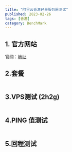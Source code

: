 ```yaml
---
title: "阿里云香港轻量服务器测试"
published: 2023-02-26
tags: [香港]
category: BenchMark
---
```


## 1\. 官方网站

官网：[地址](https://www.aliyun.com/product/swas?spm=5176.19720258.J_3207526240.34.206376f4pSGfBE)

## 2.套餐

<picture>
    <source srcset="https://s3.catcat.blog/images/2023/02/image-111.avif" type="image/avif">
    <source srcset="https://s3.catcat.blog/images/2023/02/image-111.webp" type="image/webp">
    <img src="https://s3.catcat.blog/images/2023/02/image-111.jpg" alt="" loading="lazy">
</picture>

## 3.VPS测试 (2h2g)

<picture>
    <source srcset="https://s3.catcat.blog/images/2023/02/image-112.avif" type="image/avif">
    <source srcset="https://s3.catcat.blog/images/2023/02/image-112.webp" type="image/webp">
    <img src="https://s3.catcat.blog/images/2023/02/image-112.jpg" alt="" loading="lazy">
</picture>

## 4.PING 值测试

<picture>
    <source srcset="https://s3.catcat.blog/images/2023/02/image-113.avif" type="image/avif">
    <source srcset="https://s3.catcat.blog/images/2023/02/image-113.webp" type="image/webp">
    <img src="https://s3.catcat.blog/images/2023/02/image-113.jpg" alt="" loading="lazy">
</picture>

## 5.回程测试

<picture>
    <source srcset="https://s3.catcat.blog/images/2023/02/image-114.avif" type="image/avif">
    <source srcset="https://s3.catcat.blog/images/2023/02/image-114.webp" type="image/webp">
    <img src="https://s3.catcat.blog/images/2023/02/image-114.jpg" alt="" loading="lazy">
</picture>
